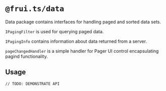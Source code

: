 # `@frui.ts/data`

Data package contains interfaces for handling paged and sorted data sets.

`IPagingFilter` is used for querying paged data.

`IPagingInfo` contains information about data returned from a server.

`pageChangedHandler` is a simple handler for Pager UI control encapsulating pagind functionality.

## Usage

```
// TODO: DEMONSTRATE API
```
